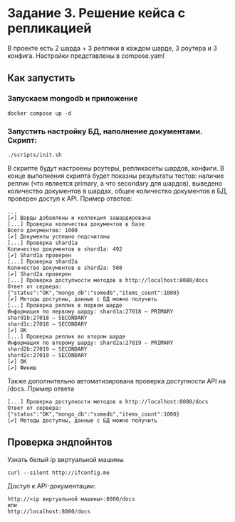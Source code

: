 # Задание 3. Решение кейса с репликацией

В проекте есть 2 шарда + 3 реплики в каждом шарде, 3 роутера и 3 конфига. Настройки представлены в compose.yaml

## Как запустить

### Запускаем mongodb и приложение

```shell
docker compose up -d
```

### Запустить настройку БД, наполнение документами. Скрипт:

```shell
./scripts/init.sh
```

В скрипте будут настроены роутеры, репликасеты шардов, конфиги. В конце выполнения скрипта будет показны результаты тестов: наличие реплик (что является primary, а что secondary для шардов), выведено количество документов в шардах, общее количество документов в БД, проверен доступ к API. Пример ответов:

```shell
...
[✔] Шарды добавлены и коллекция зашардирована
[...] Проверка количества документов в базе
Всего документов: 1000
[✔] Документы успешно подсчитаны
[...] Проверка shard1a
Количество документов в shard1a: 492
[✔] Shard1a проверен
[...] Проверка shard2a
Количество документов в shard2a: 508
[✔] Shard2a проверен
[...] Проверка доступности методов в http://localhost:8080/docs
Ответ от сервера: {"status":"OK","mongo_db":"somedb","items_count":1000}
[✔] Методы доступны, данные с БД можно получить
[...] Проверка реплик в первом шарде
Информация по первому шарду: shard1a:27018 — PRIMARY
shard1b:27018 — SECONDARY
shard1c:27018 — SECONDARY
[✔] ОК
[...] Проверка реплик во втором шарде
Информация по второму шарду: shard2a:27019 — PRIMARY
shard2b:27019 — SECONDARY
shard2c:27019 — SECONDARY
[✔] ОК
[✔] Финиш
```

Также дополнительно автоматизирована проверка доступности API на <server>/docs. Пример ответа

```
[...] Проверка доступности методов в http://localhost:8080/docs
Ответ от сервера: {"status":"OK","mongo_db":"somedb","items_count":1000}
[✔] Методы доступны, данные с БД можно получить
```

## Проверка эндпойнтов

Узнать белый ip виртуальной машины

```shell
curl --silent http://ifconfig.me
```

Доступ к API-документации:

```
http://<ip виртуальной машины>:8080/docs
или
http://localhost:8080/docs
```
